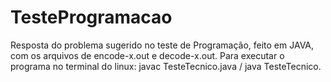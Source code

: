 # TesteProgramacao
  Resposta do problema sugerido no teste de Programação, feito em JAVA, com os arquivos de encode-x.out e decode-x.out. Para executar o programa no terminal do linux: javac TesteTecnico.java / java TesteTecnico.
